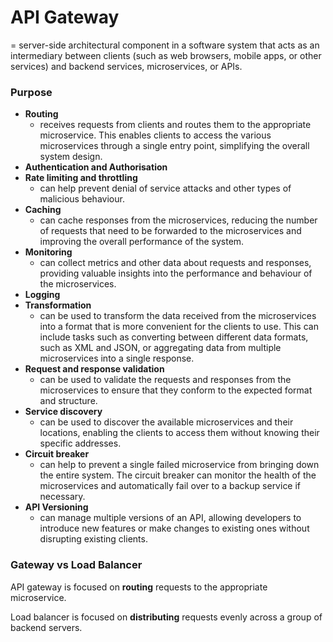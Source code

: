 # API Gateway

\= server-side architectural component in a software system that acts as an intermediary between clients (such as web browsers, mobile apps, or other services) and backend services, microservices, or APIs.

### **Purpose**

* **Routing**
  * receives requests from clients and routes them to the appropriate microservice. This enables clients to access the various microservices through a single entry point, simplifying the overall system design.
* **Authentication and Authorisation**
* **Rate limiting and throttling**
  * can help prevent denial of service attacks and other types of malicious behaviour.
* **Caching**
  * can cache responses from the microservices, reducing the number of requests that need to be forwarded to the microservices and improving the overall performance of the system.
* **Monitoring**
  * can collect metrics and other data about requests and responses, providing valuable insights into the performance and behaviour of the microservices.
* **Logging**
* **Transformation**
  * can be used to transform the data received from the microservices into a format that is more convenient for the clients to use. This can include tasks such as converting between different data formats, such as XML and JSON, or aggregating data from multiple microservices into a single response.
* **Request and response validation**
  * can be used to validate the requests and responses from the microservices to ensure that they conform to the expected format and structure.
* **Service discovery**
  * can be used to discover the available microservices and their locations, enabling the clients to access them without knowing their specific addresses.
* **Circuit breaker**
  * can help to prevent a single failed microservice from bringing down the entire system. The circuit breaker can monitor the health of the microservices and automatically fail over to a backup service if necessary.
* **API Versioning**
  * can manage multiple versions of an API, allowing developers to introduce new features or make changes to existing ones without disrupting existing clients.

### Gateway vs Load Balancer

API gateway is focused on **routing** requests to the appropriate microservice.

Load balancer is focused on **distributing** requests evenly across a group of backend servers.
